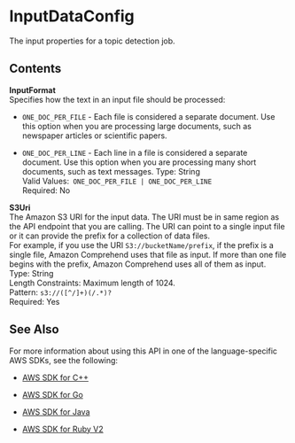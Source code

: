 # InputDataConfig<a name="API_InputDataConfig"></a>

The input properties for a topic detection job\.

## Contents<a name="API_InputDataConfig_Contents"></a>

 **InputFormat**   
Specifies how the text in an input file should be processed:  

+  `ONE_DOC_PER_FILE` \- Each file is considered a separate document\. Use this option when you are processing large documents, such as newspaper articles or scientific papers\.

+  `ONE_DOC_PER_LINE` \- Each line in a file is considered a separate document\. Use this option when you are processing many short documents, such as text messages\.
Type: String  
Valid Values:` ONE_DOC_PER_FILE | ONE_DOC_PER_LINE`   
Required: No

 **S3Uri**   
The Amazon S3 URI for the input data\. The URI must be in same region as the API endpoint that you are calling\. The URI can point to a single input file or it can provide the prefix for a collection of data files\.   
For example, if you use the URI `S3://bucketName/prefix`, if the prefix is a single file, Amazon Comprehend uses that file as input\. If more than one file begins with the prefix, Amazon Comprehend uses all of them as input\.  
Type: String  
Length Constraints: Maximum length of 1024\.  
Pattern: `s3://([^/]+)(/.*)?`   
Required: Yes

## See Also<a name="API_InputDataConfig_SeeAlso"></a>

For more information about using this API in one of the language\-specific AWS SDKs, see the following:

+  [AWS SDK for C\+\+](http://docs.aws.amazon.com/goto/SdkForCpp/comprehend-2017-11-27/InputDataConfig) 

+  [AWS SDK for Go](http://docs.aws.amazon.com/goto/SdkForGoV1/comprehend-2017-11-27/InputDataConfig) 

+  [AWS SDK for Java](http://docs.aws.amazon.com/goto/SdkForJava/comprehend-2017-11-27/InputDataConfig) 

+  [AWS SDK for Ruby V2](http://docs.aws.amazon.com/goto/SdkForRubyV2/comprehend-2017-11-27/InputDataConfig) 